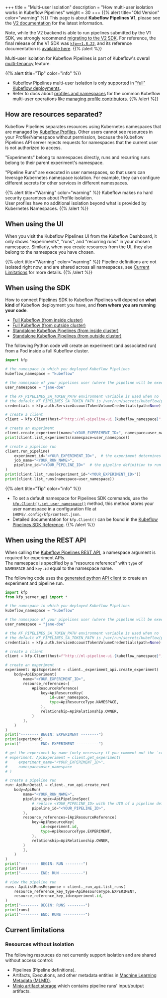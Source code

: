 +++
title = "Multi-user Isolation"
description = "How multi-user isolation works in Kubeflow Pipelines"
weight = 30
+++
{{% alert title="Old Version" color="warning" %}}
This page is about __Kubeflow Pipelines V1__, please see the [V2 documentation](/docs/components/pipelines) for the latest information.

Note, while the V2 backend is able to run pipelines submitted by the V1 SDK, we strongly recommend [migrating to the V2 SDK](/docs/components/pipelines/user-guides/migration).
For reference, the final release of the V1 SDK was [`kfp==1.8.22`](https://pypi.org/project/kfp/1.8.22/), and its reference documentation is [available here](https://kubeflow-pipelines.readthedocs.io/en/1.8.22/).
{{% /alert %}}

Multi-user isolation for Kubeflow Pipelines is part of Kubeflow's overall [multi-tenancy](/docs/concepts/multi-tenancy/) feature.

{{% alert title="Tip" color="info" %}}
* Kubeflow Pipelines multi-user isolation is only supported in ["full" Kubeflow deployments](/docs/components/pipelines/operator-guides/installation/overview/#full-kubeflow-deployment).
* Refer to docs about [profiles and namespaces](/docs/components/central-dash/profiles/) for the common Kubeflow multi-user operations 
  like [managing profile contributors](/docs/components/central-dash/profiles/#manage-profile-contributors).
{{% /alert %}}

## How are resources separated?

Kubeflow Pipelines separates resources using Kubernetes namespaces that are managed by [Kubeflow Profiles](/docs/components/central-dash/profiles/).
Other users cannot see resources in your Profile/Namespace without permission, because the Kubeflow Pipelines API server 
rejects requests for namespaces that the current user is not authorized to access.

"Experiments" belong to namespaces directly, runs and recurring runs belong to their parent experiment's namespace.

"Pipeline Runs" are executed in user namespaces, so that users can leverage Kubernetes namespace isolation. 
For example, they can configure different secrets for other services in different namespaces.

{{% alert title="Warning" color="warning" %}}
Kubeflow makes no hard security guarantees about Profile isolation.
<br>
User profiles have no additional isolation beyond what is provided by Kubernetes Namespaces.
{{% /alert %}}

## When using the UI

When you visit the Kubeflow Pipelines UI from the Kubeflow Dashboard, it only shows "experiments", "runs", and "recurring runs" in your chosen namespace. 
Similarly, when you create resources from the UI, they also belong to the namespace you have chosen.

{{% alert title="Warning" color="warning" %}}
Pipeline definitions are not isolated right now, and are shared across all namespaces, see [Current Limitations](#current-limitations) for more details.
{{% /alert %}}

## When using the SDK

How to connect Pipelines SDK to Kubeflow Pipelines will depend on __what kind__ of Kubeflow deployment you have, and __from where you are running your code__.

* [Full Kubeflow (from inside cluster)](/docs/components/pipelines/legacy-v1/sdk/connect-api/#full-kubeflow-subfrom-inside-clustersub)
* [Full Kubeflow (from outside cluster)](/docs/components/pipelines/legacy-v1/sdk/connect-api/#full-kubeflow-subfrom-outside-clustersub)
* [Standalone Kubeflow Pipelines (from inside cluster)](/docs/components/pipelines/legacy-v1/sdk/connect-api/#standalone-kubeflow-pipelines-subfrom-inside-clustersub)
* [Standalone Kubeflow Pipelines (from outside cluster)](/docs/components/pipelines/legacy-v1/sdk/connect-api/#standalone-kubeflow-pipelines-subfrom-outside-clustersub)

The following Python code will create an experiment (and associated run) from a Pod inside a full Kubeflow cluster.

```python
import kfp

# the namespace in which you deployed Kubeflow Pipelines
kubeflow_namespace = "kubeflow"

# the namespace of your pipelines user (where the pipeline will be executed)
user_namespace = "jane-doe"

# the KF_PIPELINES_SA_TOKEN_PATH environment variable is used when no `path` is set
# the default KF_PIPELINES_SA_TOKEN_PATH is /var/run/secrets/kubeflow/pipelines/token
credentials = kfp.auth.ServiceAccountTokenVolumeCredentials(path=None)

# create a client
client = kfp.Client(host=f"http://ml-pipeline-ui.{kubeflow_namespace}", credentials=credentials)

# create an experiment
client.create_experiment(name="<YOUR_EXPERIMENT_ID>", namespace=user_namespace)
print(client.list_experiments(namespace=user_namespace))

# create a pipeline run
client.run_pipeline(
    experiment_id="<YOUR_EXPERIMENT_ID>",  # the experiment determines the namespace
    job_name="<YOUR_RUN_NAME>",
    pipeline_id="<YOUR_PIPELINE_ID>"  # the pipeline definition to run
)
print(client.list_runs(experiment_id="<YOUR_EXPERIMENT_ID>"))
print(client.list_runs(namespace=user_namespace))
```

{{% alert title="Tip" color="info" %}}
* To set a default namespace for Pipelines SDK commands, use the [`kfp.Client().set_user_namespace()`](https://kubeflow-pipelines.readthedocs.io/en/stable/source/client.html#kfp.Client.set_user_namespace) method, 
  this method stores your user namespace in a configuration file at `$HOME/.config/kfp/context.json`.
* Detailed documentation for `kfp.Client()` can be found in the [Kubeflow Pipelines SDK Reference](https://kubeflow-pipelines.readthedocs.io/en/stable/source/client.html).
{{% /alert %}}

## When using the REST API

When calling the [Kubeflow Pipelines REST API](/docs/components/pipelines/reference/api/kubeflow-pipeline-api-spec/), a namespace argument is required for experiment APIs.
<br>
The namespace is specified by a "resource reference" with `type` of `NAMESPACE` and `key.id` equal to the namespace name.

The following code uses the [generated python API client](https://kubeflow-pipelines.readthedocs.io/en/stable/source/kfp.server_api.html) to create an experiment and pipeline run.

```python
import kfp
from kfp_server_api import *

# the namespace in which you deployed Kubeflow Pipelines
kubeflow_namespace = "kubeflow"

# the namespace of your pipelines user (where the pipeline will be executed)
user_namespace = "jane-doe"

# the KF_PIPELINES_SA_TOKEN_PATH environment variable is used when no `path` is set
# the default KF_PIPELINES_SA_TOKEN_PATH is /var/run/secrets/kubeflow/pipelines/token
credentials = kfp.auth.ServiceAccountTokenVolumeCredentials(path=None)

# create a client
client = kfp.Client(host=f"http://ml-pipeline-ui.{kubeflow_namespace}", credentials=credentials)

# create an experiment
experiment: ApiExperiment = client._experiment_api.create_experiment(
    body=ApiExperiment(
        name="<YOUR_EXPERIMENT_ID>",
        resource_references=[
            ApiResourceReference(
                key=ApiResourceKey(
                    id=user_namespace,
                    type=ApiResourceType.NAMESPACE,
                ),
                relationship=ApiRelationship.OWNER,
            )
        ],
    )
)
print("-------- BEGIN: EXPERIMENT --------")
print(experiment)
print("-------- END: EXPERIMENT ----------")

# get the experiment by name (only necessary if you comment out the `create_experiment()` call)
# experiment: ApiExperiment = client.get_experiment(
#     experiment_name="<YOUR_EXPERIMENT_ID>",
#     namespace=user_namespace
# )

# create a pipeline run
run: ApiRunDetail = client._run_api.create_run(
    body=ApiRun(
        name="<YOUR_RUN_NAME>",
        pipeline_spec=ApiPipelineSpec(
            # replace <YOUR_PIPELINE_ID> with the UID of a pipeline definition you have previously uploaded
            pipeline_id="<YOUR_PIPELINE_ID>",
        ),
        resource_references=[ApiResourceReference(
            key=ApiResourceKey(
                id=experiment.id,
                type=ApiResourceType.EXPERIMENT,
            ),
            relationship=ApiRelationship.OWNER,
        )
        ],
    )
)
print("-------- BEGIN: RUN --------")
print(run)
print("-------- END: RUN ----------")

# view the pipeline run
runs: ApiListRunsResponse = client._run_api.list_runs(
    resource_reference_key_type=ApiResourceType.EXPERIMENT,
    resource_reference_key_id=experiment.id,
)
print("-------- BEGIN: RUNS --------")
print(runs)
print("-------- END: RUNS ----------")
```

## Current limitations

### Resources without isolation

The following resources do not currently support isolation and are shared without access control:

* Pipelines (Pipeline definitions).
* Artifacts, Executions, and other metadata entities in [Machine Learning Metadata (MLMD)](https://www.tensorflow.org/tfx/guide/mlmd).
* [Minio artifact storage](https://min.io/) which contains pipeline runs' input/output artifacts.
